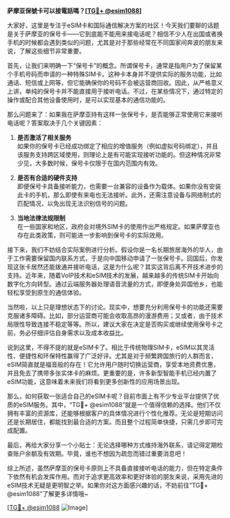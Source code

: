 **萨摩亚保號卡可以接電話嗎？[[TG💪+ @esim1088](https://t.me/s/esim1088)]**

大家好，这里是专注于eSIM卡和国际通信解决方案的社区！今天我们要聊的话题是关于萨摩亚的保号卡——它到底能不能用来接电话呢？相信不少人在出国或者换手机的时候都会遇到类似的问题，尤其是对于那些经常在不同国家间奔波的朋友来说，了解这些细节非常重要。

首先，让我们来明确一下“保号卡”的概念。所谓保号卡，通常是指用户为了保留某个手机号码而申请的一种特殊SIM卡。这种卡本身并不提供实际的服务功能，比如通话、短信或上网等，但它能确保你的号码不会被运营商回收。因此，从严格意义上讲，单纯的保号卡并不能直接用于接听电话。不过，在某些情况下，通过特定的操作或配合其他设备使用时，是可以实现基本的通信功能的。

那么问题来了：如果我在萨摩亚持有这样一张保号卡，是否能够正常使用它来接听电话呢？答案取决于几个关键因素：

1. **是否激活了相关服务**  
   如果你的保号卡已经成功绑定了相应的增值服务（例如虚拟号码绑定），并且该服务支持跨区域使用，则理论上是有可能实现接听功能的。但这种情况非常少见，大多数时候，保号卡仅限于在国内范围内有效。

2. **是否有合适的硬件支持**  
   即便保号卡具备接听能力，也需要一台兼容的设备作为载体。如果你没有安装此卡的手机，那么即使有来电也无法接听。此外，还需注意设备与网络制式的匹配情况，以免出现无法识别信号的问题。

3. **当地法律法规限制**  
   在一些国家和地区，政府会对境外SIM卡的使用作出严格规定。如果萨摩亚也存在此类政策，则可能进一步影响到保号卡的实际效用。

接下来，我们不妨结合实际案例进行分析。假设你是一名长期旅居海外的华人，由于工作需要保留国内联系方式，于是向中国移动申请了一张保号卡。回国后，你发现这张卡居然还能拨通并接听电话，这是为什么呢？其实这背后离不开技术进步的支持。近年来，随着VoIP技术和eSIM技术的发展，越来越多的传统SIM卡开始向数字化方向转型。通过云端服务器处理语音流量的方式，即便身处异国他乡，也能轻松享受到原生的通信体验。

当然啦，以上只是理想状态下的讨论。现实中，想要充分利用保号卡的功能还需要克服诸多障碍。比如，部分运营商可能会收取高昂的漫游费用；又或者，由于技术局限性导致连接不稳定等等。所以，建议大家在决定是否购买或继续使用保号卡之前，务必仔细评估自身需求以及成本收益比。

说到这里，不得不提的就是eSIM卡了。相比于传统物理SIM卡，eSIM以其灵活性、便捷性和环保特性赢得了广泛好评。尤其是对于频繁跨国旅行的人群而言，eSIM简直就是福音般的存在！它允许用户随时切换运营商，享受本地资费优惠，并且免去了携带多张实体卡的麻烦。更重要的是，许多新型智能手机已经内置了eSIM功能，这意味着未来我们将看到更多创新性的应用场景出现。

那么，如何获取一张适合自己的eSIM卡呢？目前市面上有不少专业平台提供了优质的eSIM服务。其中，“TG💪+ @esim1088”就是一个值得信赖的选择。他们不仅拥有丰富的资源库，还能够根据客户的具体情况进行个性化推荐。无论是短期访问还是长期居住，都能找到最合适的方案。而且整个过程简单快捷，只需几步即可完成配置。

最后，再给大家分享一个小贴士：无论选择哪种方式维持海外联系，请记得定期检查账户余额及有效期。毕竟，谁也不想因为疏忽而错过重要消息吧！

综上所述，虽然萨摩亚的保号卡原则上不具备直接接听电话的能力，但在特定条件下依然有机会发挥作用。而对于追求更高效率和更好体验的朋友来说，采用先进的eSIM技术无疑是更明智之举。如果你对这方面感兴趣的话，不妨前往“TG💪+ @esim1088”了解更多详情哦~

[[TG💪+ @esim1088](https://t.me/s/esim1088) ![Image](https://i.postimg.cc/4NQfJmqS/Snipaste-2025-05-13-00-14-12.png)]